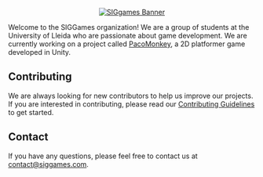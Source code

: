 <p align="center">
  <a href="http://www.siggames.cat/" target="_blank">
    <img src="https://github.com/user-attachments/assets/883d0530-8003-4c77-97ae-beb1e7f75f4a" alt="SIGgames Banner" />
  </a>
</p>

Welcome to the SIGGames organization! We are a group of students at the University of Lleida who are passionate about game development. We are currently working on a project called [PacoMonkey](https://github.com/SIGGames/PacoMonkey), a 2D platformer game developed in Unity.

## Contributing

We are always looking for new contributors to help us improve our projects. If you are interested in contributing, please read our [Contributing Guidelines](CONTRIBUTING.md) to get started.

## Contact

If you have any questions, please feel free to contact us at [contact@siggames.com](mailto:contact@siggames.com).

<!--

**Here are some ideas to get you started:**

🙋‍♀️ A short introduction - what is your organization all about?
🌈 Contribution guidelines - how can the community get involved?
👩‍💻 Useful resources - where can the community find your docs? Is there anything else the community should know?
🍿 Fun facts - what does your team eat for breakfast?
-->
